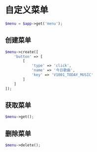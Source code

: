 # 自定义菜单

```php
$menu = $app->get('menu');
```

## 创建菜单

```php
$menu->create([
    'button' => [
        [
            'type' => 'click',
            'name' => '今日歌曲',
            'key' => 'V1001_TODAY_MUSIC'
        ]
    ]
]);
```

## 获取菜单

```php
$menu->get();
```

## 删除菜单

```php
$menu->delete();
```
